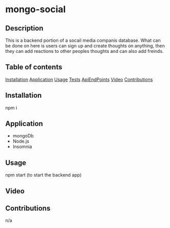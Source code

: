 # mongo-social

## Description
This is a backend portion of a socail media companis database. What can be done on here is users can sign up and create thoughts on anything, then they can add reactions to other peoples thoughts and can also add freinds.

## Table of contents
[Installation](#intallation)
[Application](#application)
[Usage](#usage)
[Tests](#tests)
[ApiEndPoints](#apiendpoints)
[Video](#video)
[Contributions](#contributions)

## Installation
npm i

## Application
* mongoDb
* Node.js
* Insomnia


## Usage
npm start (to start the backend app)
 

## Video

## Contributions
n/a
